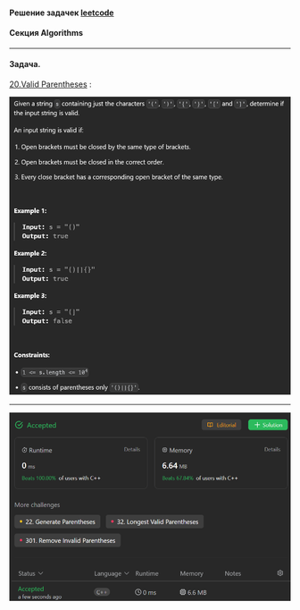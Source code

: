 #### Решение задачек [leetcode](https://leetcode.com/)  
#### Секция <b>Algorithms</b>


***  

#### Задача.  

  [20.Valid Parentheses](https://leetcode.com/problems/valid-parentheses/description/) :  

   ![](pic.png)  

***  

   ![](Accepted.png)  



